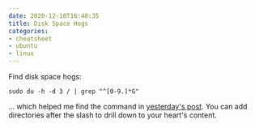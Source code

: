 ```yaml
---
date: 2020-12-10T16:48:35
title: Disk Space Hogs
categories:
- cheatsheet
- ubuntu
- linux
---
```


Find disk space hogs:
```
sudo du -h -d 3 / | grep "^[0-9.]*G"
```

... which helped me find the command in
[yesterday's post](/blog/2020/12/09/deleting-old-snaps/). You can add directories
after the slash to drill down to your heart's content.
